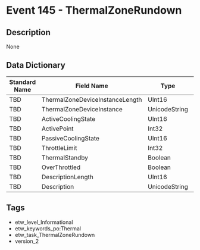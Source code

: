 # Event 145 - ThermalZoneRundown

## Description
None

## Data Dictionary
|Standard Name|Field Name|Type|Description|Sample Value|
|---|---|---|---|---|
|TBD|ThermalZoneDeviceInstanceLength|UInt16|None|`None`|
|TBD|ThermalZoneDeviceInstance|UnicodeString|None|`None`|
|TBD|ActiveCoolingState|UInt16|None|`None`|
|TBD|ActivePoint|Int32|None|`None`|
|TBD|PassiveCoolingState|UInt16|None|`None`|
|TBD|ThrottleLimit|Int32|None|`None`|
|TBD|ThermalStandby|Boolean|None|`None`|
|TBD|OverThrottled|Boolean|None|`None`|
|TBD|DescriptionLength|UInt16|None|`None`|
|TBD|Description|UnicodeString|None|`None`|

## Tags
* etw_level_Informational
* etw_keywords_po:Thermal
* etw_task_ThermalZoneRundown
* version_2